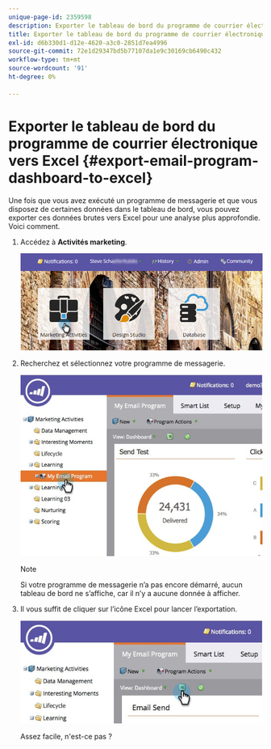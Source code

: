 ```yaml
---
unique-page-id: 2359598
description: Exporter le tableau de bord du programme de courrier électronique vers Excel - Documents Marketo - Documentation du produit
title: Exporter le tableau de bord du programme de courrier électronique vers Excel
exl-id: d6b330d1-d12e-4620-a3c0-2851d7ea4996
source-git-commit: 72e1d29347bd5b77107da1e9c30169cb6490c432
workflow-type: tm+mt
source-wordcount: '91'
ht-degree: 0%

---
```


# Exporter le tableau de bord du programme de courrier électronique vers Excel {#export-email-program-dashboard-to-excel}

Une fois que vous avez exécuté un programme de messagerie et que vous disposez de certaines données dans le tableau de bord, vous pouvez exporter ces données brutes vers Excel pour une analyse plus approfondie. Voici comment.

1. Accédez à **Activités marketing**.

   ![](assets/login-marketing-activities-1.png)

1. Recherchez et sélectionnez votre programme de messagerie.

   ![](assets/lifecycledashboard.jpg)

   >[!NOTE]
   >
   >Si votre programme de messagerie n’a pas encore démarré, aucun tableau de bord ne s’affiche, car il n’y a aucune donnée à afficher.

1. Il vous suffit de cliquer sur l’icône Excel pour lancer l’exportation.

   ![](assets/lifecycle.jpg)

   Assez facile, n&#39;est-ce pas ?
